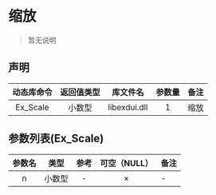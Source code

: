 
# 缩放
> 暂无说明



## 声明

|动态库命令   |   返回值类型   |   库文件名   |   参数量   | 备注 |
|:--:|:--:|:--:|:--:|:--:|
|Ex_Scale   |   小数型   |   libexdui.dll   |   1   |   缩放|



## 参数列表(Ex_Scale)

| 参数名 |  类型  | 参考 | 可空（NULL） | 备注 |
| :----: | :----: | :--: | :----------: | ---- |
|   n    | 小数型 |  -   |      ×       | -    |


